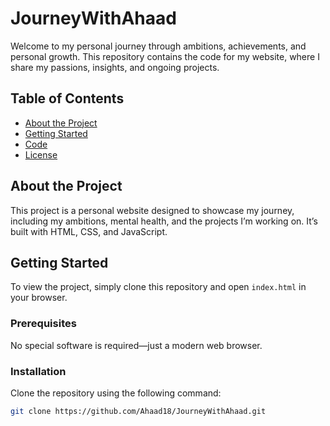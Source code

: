 # JourneyWithAhaad

Welcome to my personal journey through ambitions, achievements, and personal growth. This repository contains the code for my website, where I share my passions, insights, and ongoing projects.

## Table of Contents
- [About the Project](#about-the-project)
- [Getting Started](#getting-started)
- [Code](#code)
- [License](#license)

## About the Project
This project is a personal website designed to showcase my journey, including my ambitions, mental health, and the projects I’m working on. It’s built with HTML, CSS, and JavaScript.

## Getting Started
To view the project, simply clone this repository and open `index.html` in your browser.

### Prerequisites
No special software is required—just a modern web browser.

### Installation
Clone the repository using the following command:

```bash
git clone https://github.com/Ahaad18/JourneyWithAhaad.git
